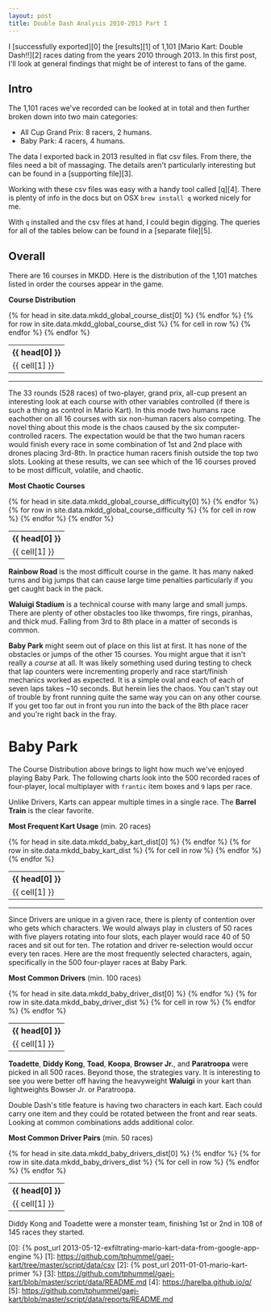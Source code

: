 ```yaml
---
layout: post
title: Double Dash Analysis 2010-2013 Part I
---
```


I [successfully exported][0] the [results][1] of 1,101 [Mario Kart: Double Dash!!][2] races dating from the years 2010 through 2013. In this first post, I'll look at general findings that might be of interest to fans of the game.

## Intro

The 1,101 races we've recorded can be looked at in total and then further broken down into two main categories:

- All Cup Grand Prix: 8 racers, 2 humans.
- Baby Park: 4 racers, 4 humans.

The data I exported back in 2013 resulted in flat csv files. From there, the files need a bit of massaging. The details aren't particularly interesting but can be found in a [supporting file][3].

Working with these csv files was easy with a handy tool called [q][4]. There is plenty of info in the docs but on OSX `brew install q` worked nicely for me.

With `q` installed and the csv files at hand, I could begin digging. The queries for all of the tables below can be found in a [separate file][5].

## Overall

There are 16 courses in MKDD. Here is the distribution of the 1,101 matches listed in order the courses appear in the game.

__Course Distribution__

<table class="table"><tbody>
<tr>
  {% for head in site.data.mkdd_global_course_dist[0] %}
    <th>{{ head[0] }}</th>
  {% endfor %}
</tr>
{% for row in site.data.mkdd_global_course_dist %}
  <tr>
  {% for cell in row %}
    <td>{{ cell[1] }}</td>
  {% endfor %}
  </tr>
{% endfor %}
</tbody></table>

---

The 33 rounds (528 races) of two-player, grand prix, all-cup present an interesting look at each course with other variables controlled (if there is such a thing as control in Mario Kart). In this mode two humans race eachother on all 16 courses with six non-human racers also competing. The novel thing about this mode is the chaos caused by the six computer-controlled racers. The expectation would be that the two human racers would finish every race in some combination of 1st and 2nd place with drones placing 3rd-8th. In practice human racers finish outside the top two slots. Looking at these results, we can see which of the 16 courses proved to be most difficult, volatile, and chaotic.

__Most Chaotic Courses__

<table class="table"><tbody>
<tr>
  {% for head in site.data.mkdd_global_course_difficulty[0] %}
    <th>{{ head[0] }}</th>
  {% endfor %}
</tr>
{% for row in site.data.mkdd_global_course_difficulty %}
  <tr>
  {% for cell in row %}
    <td>{{ cell[1] }}</td>
  {% endfor %}
  </tr>
{% endfor %}
</tbody></table>

**Rainbow Road** is the most difficult course in the game. It has many naked turns and big jumps that can cause large time penalties particularly if you get caught back in the pack.

**Waluigi Stadium** is a technical course with many large and small jumps. There are plenty of other obstacles too like thwomps, fire rings, piranhas, and thick mud. Falling from 3rd to 8th place in a matter of seconds is common.

**Baby Park** might seem out of place on this list at first. It has none of the obstacles or jumps of the other 15 courses. You might argue that it isn't really a _course_ at all. It was likely something used during testing to check that lap counters were incrementing properly and race start/finish mechanics worked as expected. It is a simple oval and each of each of seven laps takes ~10 seconds. But herein lies the chaos. You can't stay out of trouble by front running quite the same way you can on any other course. If you get too far out in front you run into the back of the 8th place racer and you're right back in the fray.

# Baby Park

The Course Distribution above brings to light how much we've enjoyed playing Baby Park. The following charts look into the 500 recorded races of four-player, local multiplayer with `frantic` item boxes and `9` laps per race.

Unlike Drivers, Karts can appear multiple times in a single race. The **Barrel Train** is the clear favorite.

__Most Frequent Kart Usage__ (min. 20 races)

<table class="table"><tbody>
<tr>
  {% for head in site.data.mkdd_baby_kart_dist[0] %}
    <th>{{ head[0] }}</th>
  {% endfor %}
</tr>
{% for row in site.data.mkdd_baby_kart_dist %}
  <tr>
  {% for cell in row %}
    <td>{{ cell[1] }}</td>
  {% endfor %}
  </tr>
{% endfor %}
</tbody></table>

---

Since Drivers are unique in a given race, there is plenty of contention over who gets which characters. We would always play in clusters of 50 races with five players rotating into four slots, each player would race 40 of 50 races and sit out for ten. The rotation and driver re-selection would occur every ten races. Here are the most frequently selected characters, again, specifically in the 500 four-player races at Baby Park.

__Most Common Drivers__ (min. 100 races)

<table class="table"><tbody>
<tr>
  {% for head in site.data.mkdd_baby_driver_dist[0] %}
    <th>{{ head[0] }}</th>
  {% endfor %}
</tr>
{% for row in site.data.mkdd_baby_driver_dist %}
  <tr>
  {% for cell in row %}
    <td>{{ cell[1] }}</td>
  {% endfor %}
  </tr>
{% endfor %}
</tbody></table>

**Toadette**, **Diddy Kong**, **Toad**, **Koopa**, **Browser Jr.**, and **Paratroopa** were picked in all 500 races. Beyond those, the strategies vary. It is interesting to see you were better off having the heavyweight **Waluigi** in your kart than lightweights Bowser Jr. or Paratroopa.

Double Dash's title feature is having two characters in each kart. Each could carry one item and they could be rotated between the front and rear seats. Looking at common combinations adds additional color.

__Most Common Driver Pairs__ (min. 50 races)

<table class="table"><tbody>
<tr>
  {% for head in site.data.mkdd_baby_drivers_dist[0] %}
    <th>{{ head[0] }}</th>
  {% endfor %}
</tr>
{% for row in site.data.mkdd_baby_drivers_dist %}
  <tr>
  {% for cell in row %}
    <td>{{ cell[1] }}</td>
  {% endfor %}
  </tr>
{% endfor %}
</tbody></table>

Diddy Kong and Toadette were a monster team, finishing 1st or 2nd in 108 of 145 races they started.

  [0]: {% post_url 2013-05-12-exfiltrating-mario-kart-data-from-google-app-engine %}
  [1]: https://github.com/tphummel/gaej-kart/tree/master/script/data/csv
  [2]: {% post_url 2011-01-01-mario-kart-primer %}
  [3]: https://github.com/tphummel/gaej-kart/blob/master/script/data/README.md
  [4]: https://harelba.github.io/q/
  [5]: https://github.com/tphummel/gaej-kart/blob/master/script/data/reports/README.md
